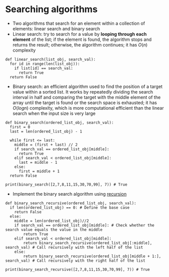 # Searching algorithms
- Two algorithms that search for an element within a collection of elements: linear search and binary search
- Linear search: try to search for a value by **looping through each element** of the list; if the element is found, the algorithm stops and returns the result; otherwise, the algorithm continues; it has $O(n)$ complexity

```
def linear_search(list_obj, search_val):
  for id in range(len(list_obj)):
    if list[id] == search_val:
      return True
  return False
```

- Binary search: an efficient algorithm used to find the position of a target value within a sorted list. It works by repeatedly dividing the search interval in half and comparing the target with the middle element of the array until the target is found or the search space is exhausted; it has $O(log n)$ complexity, which is more computational efficient than the linear search when the input size is very large
```
def binary_search(ordered_list_obj, search_val):
  first = 0
  last = len(ordered_list_obj) - 1

  while first <= last:
    middle = (first + last) // 2
    if search_val == ordered_list_obj[middle]:
      return True
    elif search_val < ordered_list_obj[middle]:
      last = middle - 1
    else:
      first = middle + 1
  return False

print(binary_search([2,7,8,11,15,30,70,99], 7)) # True
```

- Implement the binary search algorithm using [recursion]()
```
def binary_search_recursive(ordered_list_obj, search_val):
  if len(ordered_list_obj) == 0: # Define the base case
    return False
  else:
    middle = len(ordered_list_obj)//2
    if search_val == ordered_list_obj[middle]: # Check whether the search value equals the value in the middle
        return True
    elif search_val < ordered_list_obj[middle]:
        return binary_search_recursive(ordered_list_obj[:middle], search_val) # Call recursively with the left half of the list
    else:
        return binary_search_recursive(ordered_list_obj[middle + 1:], search_val) # Call recursively with the right half of the list
  
print(binary_search_recursive([2,7,8,11,15,30,70,99], 7)) # True
```
